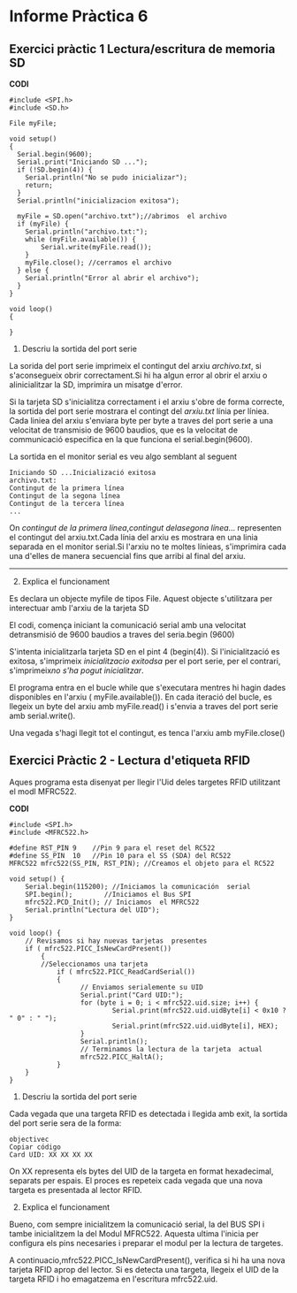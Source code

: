 # Informe Pràctica 6

## Exercici pràctic 1 Lectura/escritura de memoria SD

**CODI**

```
#include <SPI.h>
#include <SD.h>

File myFile;

void setup()
{
  Serial.begin(9600);
  Serial.print("Iniciando SD ...");
  if (!SD.begin(4)) {
    Serial.println("No se pudo inicializar");
    return;
  }
  Serial.println("inicializacion exitosa");
 
  myFile = SD.open("archivo.txt");//abrimos  el archivo 
  if (myFile) {
    Serial.println("archivo.txt:");
    while (myFile.available()) {
    	Serial.write(myFile.read());
    }
    myFile.close(); //cerramos el archivo
  } else {
    Serial.println("Error al abrir el archivo");
  }
}

void loop()
{
  
}
```

1. Descriu la sortida del port serie

La sorida del port serie imprimeix el contingut del arxiu *archivo.txt*, si s'aconsegueix obrir correctament.Si hi ha algun error al obrir el arxiu o alinicialitzar la SD, imprimira un misatge d'error.

Si la tarjeta SD s'inicialitza correctament i el arxiu s'obre de forma correcte, la sortida del port serie mostrara el contingt del *arxiu.txt* línia per líniea. Cada liniea del arxiu s'enviara byte per byte a traves del port serie a una velocitat de transmisio de 9600 baudios, que es la velocitat de communicació especifica en la que funciona el serial.begin(9600).

La sortida en el monitor serial es veu algo semblant al seguent 

```
Iniciando SD ...Inicializació exitosa
archivo.txt:
Contingut de la primera línea
Contingut de la segona línea
Contingut de la tercera línea
...
```
On *contingut de la primera línea*,*contingut delasegona línea*... representen el contingut del arxiu.txt.Cada línia del arxiu es mostrara en una linia separada en el monitor serial.Si l'arxiu no te moltes línieas, s'imprimira cada una d'elles de manera secuencial fins que arribi al final del arxiu.

---

2. Explica el funcionament

Es declara un objecte myfile de tipos File. Aquest objecte s'utilitzara per interectuar amb l'arxiu de la tarjeta SD

El codi, comença iniciant la comunicació serial amb una velocitat detransmisió de 9600 baudios a traves del seria.begin (9600)

S'intenta inicialitzarla tarjeta SD en el pint 4 (begin(4)). Si l'inicialització es exitosa, s'imprimeix *inicialitzacio exitodsa* per el port serie, per el contrari, s'imprimeix*no s'ha pogut inicialitzar*.

El programa entra en el bucle while que s'executara mentres hi hagin dades disponibles en l'arxiu ( myFile.available()). En cada iteració del bucle, es llegeix un byte del arxiu amb myFile.read() i s'envia a traves del port serie amb serial.write().

Una vegada s'hagi llegit tot el contingut, es tenca l'arxiu amb myFile.close()


## Exercici Pràctic 2 - Lectura d'etiqueta RFID

Aques programa esta disenyat per llegir l'Uid deles targetes RFID utilitzant el modl MFRC522.

**CODI**

```
#include <SPI.h>
#include <MFRC522.h>

#define RST_PIN	9    //Pin 9 para el reset del RC522
#define SS_PIN	10   //Pin 10 para el SS (SDA) del RC522
MFRC522 mfrc522(SS_PIN, RST_PIN); //Creamos el objeto para el RC522

void setup() {
	Serial.begin(115200); //Iniciamos la comunicación  serial
	SPI.begin();        //Iniciamos el Bus SPI
	mfrc522.PCD_Init(); // Iniciamos  el MFRC522
	Serial.println("Lectura del UID");
}

void loop() {
	// Revisamos si hay nuevas tarjetas  presentes
	if ( mfrc522.PICC_IsNewCardPresent()) 
        {  
  		//Seleccionamos una tarjeta
            if ( mfrc522.PICC_ReadCardSerial()) 
            {
                  // Enviamos serialemente su UID
                  Serial.print("Card UID:");
                  for (byte i = 0; i < mfrc522.uid.size; i++) {
                          Serial.print(mfrc522.uid.uidByte[i] < 0x10 ? " 0" : " ");
                          Serial.print(mfrc522.uid.uidByte[i], HEX);   
                  } 
                  Serial.println();
                  // Terminamos la lectura de la tarjeta  actual
                  mfrc522.PICC_HaltA();         
            }      
	}	
}
```

1. Descriu la sortida del port serie

Cada vegada que una targeta RFID es detectada i llegida amb exit, la sortida del port serie sera de la forma:
```
objectivec
Copiar código
Card UID: XX XX XX XX
```
On XX representa els bytes del UID de la targeta en format hexadecimal, separats per espais. El proces es repeteix cada vegada que una nova targeta es presentada al lector RFID.

2. Explica el funcionament

Bueno, com sempre inicialitzem la comunicació serial, la del BUS SPI i tambe inicialitzem la del Modul MFRC522.
Aquesta ultima l'inicia per configura els pins necesaries i preparar el modul per la lectura de targetes.

A continuacio,mfrc522.PICC_IsNewCardPresent(), verifica si hi ha una nova tarjeta RFID aprop del lector. Si es detecta una targeta, llegeix el UID de la targeta RFID i ho emagatzema en l'escritura mfrc522.uid.
